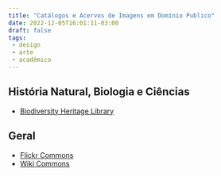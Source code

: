 ```yaml
---
title: "Catálogos e Acervos de Imagens em Domínio Publico"
date: 2022-12-05T16:01:11-03:00
draft: false
tags:
 - design
 - arte
 - acadêmico
---
```



## História Natural, Biologia e Ciências

+ [Biodiversity Heritage Library](https://www.biodiversitylibrary.org)
 

## Geral

+ [Flickr Commons](https://www.flickr.com/commons)
+ [Wiki Commons](https://commons.wikimedia.org)